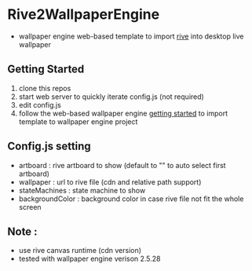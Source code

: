 # Rive2WallpaperEngine
- wallpaper engine web-based template to import [rive](https://rive.app/) into desktop live wallpaper

## Getting Started
1) clone this repos
2) start web server to quickly iterate config.js (not required)
3) edit config.js
4) follow the web-based wallpaper engine [getting started](https://docs.wallpaperengine.io/en/web/first/gettingstarted.html) to import template to wallpaper engine project

## Config.js setting
- artboard : rive artboard to show (default to "" to auto select first artboard)
- wallpaper : url to rive file (cdn and relative path support)
- stateMachines : state machine to show
- backgroundColor : background color in case rive file not fit the whole screen

## Note :
- use rive canvas runtime (cdn version)
- tested with wallpaper engine verison 2.5.28
